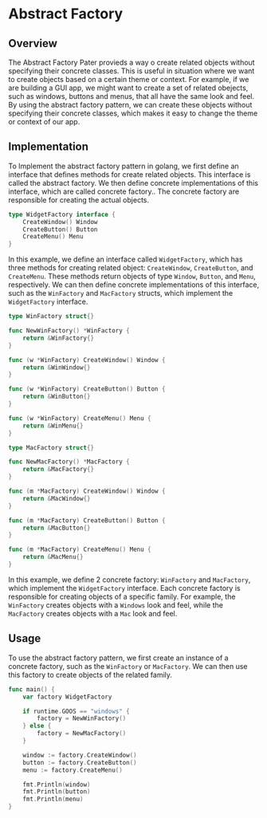 # Abstract Factory

## Overview

The Abstract Factory Pater provieds a way o create related objects without specifying their concrete classes. This is useful in situation where we want to create objects based on a certain theme or context. For example, if we are building a GUI app, we might want to create a set of related obejects, such as windows, buttons and menus, that all have the same look and feel. By using the abstract factory pattern, we can create these objects without specifying their concrete classes, which makes it easy to change the theme or context of our app.

## Implementation

To Implement the abstract factory pattern in golang, we first define an interface that defines methods for create related objects. This interface is called the abstract factory.
We then define concrete implementations of this interface, which are called concrete factory.. The concrete factory are responsible for creating the actual objects.

```go
type WidgetFactory interface {
    CreateWindow() Window
    CreateButton() Button
    CreateMenu() Menu
}
```

In this example, we define an interface called `WidgetFactory`, which has three methods for creating related object: `CreateWindow`, `CreateButton`, and `CreateMenu`. These methods return objects of type `Window`, `Button`, and `Menu`, respectively.
We can then define concrete implementations of this interface, such as the `WinFactory` and `MacFactory` structs, which implement the `WidgetFactory` interface.

```go
type WinFactory struct{}

func NewWinFactory() *WinFactory {
    return &WinFactory{}
}

func (w *WinFactory) CreateWindow() Window {
    return &WinWindow{}
}

func (w *WinFactory) CreateButton() Button {
    return &WinButton{}
}

func (w *WinFactory) CreateMenu() Menu {
    return &WinMenu{}
}
```

```go
type MacFactory struct{}

func NewMacFactory() *MacFactory {
    return &MacFactory{}
}

func (m *MacFactory) CreateWindow() Window {
    return &MacWindow{}
}

func (m *MacFactory) CreateButton() Button {
    return &MacButton{}
}

func (m *MacFactory) CreateMenu() Menu {
    return &MacMenu{}
}
```

In this example, we define 2 concrete factory: `WinFactory` and `MacFactory`, which implement the `WidgetFactory` interface. Each concrete factory is responsible for creating objects of a specific family. For example, the `WinFactory` creates objects with a `Windows` look and feel, while the `MacFactory` creates objects with a `Mac` look and feel.

## Usage

To use the abstract factory pattern, we first create an instance of a concrete factory, such as the `WinFactory` or `MacFactory`. We can then use this factory to create objects of the related family.

```go
func main() {
    var factory WidgetFactory

    if runtime.GOOS == "windows" {
        factory = NewWinFactory()
    } else {
        factory = NewMacFactory()
    }

    window := factory.CreateWindow()
    button := factory.CreateButton()
    menu := factory.CreateMenu()

    fmt.Println(window)
    fmt.Println(button)
    fmt.Println(menu)
}
```
